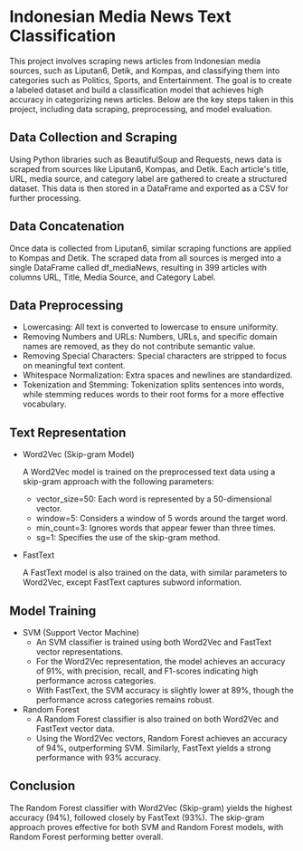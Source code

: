 # Indonesian Media News Text Classification
This project involves scraping news articles from Indonesian media sources, such as Liputan6, Detik, and Kompas, and classifying them into categories such as Politics, Sports, and Entertainment. 
The goal is to create a labeled dataset and build a classification model that achieves high accuracy in categorizing news articles. 
Below are the key steps taken in this project, including data scraping, preprocessing, and model evaluation.

## Data Collection and Scraping
Using Python libraries such as BeautifulSoup and Requests, news data is scraped from sources like Liputan6, Kompas, and Detik. 
Each article's title, URL, media source, and category label are gathered to create a structured dataset. This data is then stored in a DataFrame and exported as a CSV for further processing.

## Data Concatenation
Once data is collected from Liputan6, similar scraping functions are applied to Kompas and Detik. The scraped data from all sources is merged into a single DataFrame called df_mediaNews, resulting in 399 articles with columns URL, Title, Media Source, and Category Label.

## Data Preprocessing
- Lowercasing: All text is converted to lowercase to ensure uniformity.
- Removing Numbers and URLs: Numbers, URLs, and specific domain names are removed, as they do not contribute semantic value.
- Removing Special Characters: Special characters are stripped to focus on meaningful text content.
- Whitespace Normalization: Extra spaces and newlines are standardized.
- Tokenization and Stemming: Tokenization splits sentences into words, while stemming reduces words to their root forms for a more effective vocabulary.

## Text Representation
- Word2Vec (Skip-gram Model)
  
  A Word2Vec model is trained on the preprocessed text data using a skip-gram approach with the following parameters:
  - vector_size=50: Each word is represented by a 50-dimensional vector.
  - window=5: Considers a window of 5 words around the target word.
  - min_count=3: Ignores words that appear fewer than three times.
  - sg=1: Specifies the use of the skip-gram method.

- FastText
  
  A FastText model is also trained on the data, with similar parameters to Word2Vec, except FastText captures subword information.

## Model Training
- SVM (Support Vector Machine)
  - An SVM classifier is trained using both Word2Vec and FastText vector representations.
  - For the Word2Vec representation, the model achieves an accuracy of 91%, with precision, recall, and F1-scores indicating high performance across categories.
  - With FastText, the SVM accuracy is slightly lower at 89%, though the performance across categories remains robust.
- Random Forest
  - A Random Forest classifier is also trained on both Word2Vec and FastText vector data.
  - Using the Word2Vec vectors, Random Forest achieves an accuracy of 94%, outperforming SVM. Similarly, FastText yields a strong performance with 93% accuracy.
 
## Conclusion
The Random Forest classifier with Word2Vec (Skip-gram) yields the highest accuracy (94%), followed closely by FastText (93%). The skip-gram approach proves effective for both SVM and Random Forest models, with Random Forest performing better overall.
